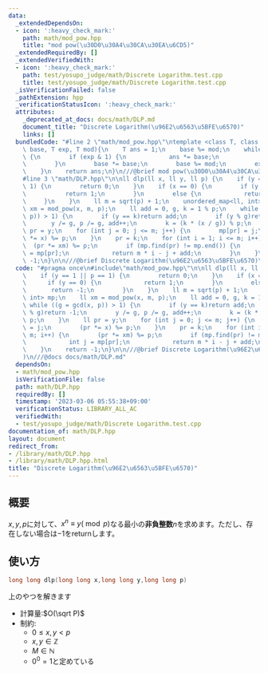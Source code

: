 ```yaml
---
data:
  _extendedDependsOn:
  - icon: ':heavy_check_mark:'
    path: math/mod_pow.hpp
    title: "mod pow(\u30D0\u30A4\u30CA\u30EA\u6CD5)"
  _extendedRequiredBy: []
  _extendedVerifiedWith:
  - icon: ':heavy_check_mark:'
    path: test/yosupo_judge/math/Discrete Logarithm.test.cpp
    title: test/yosupo_judge/math/Discrete Logarithm.test.cpp
  _isVerificationFailed: false
  _pathExtension: hpp
  _verificationStatusIcon: ':heavy_check_mark:'
  attributes:
    _deprecated_at_docs: docs/math/DLP.md
    document_title: "Discrete Logarithm(\u96E2\u6563\u5BFE\u6570)"
    links: []
  bundledCode: "#line 2 \"math/mod_pow.hpp\"\ntemplate <class T, class U = T>\nU mod_pow(T\
    \ base, T exp, T mod){\n    T ans = 1;\n    base %= mod;\n    while (exp > 0)\
    \ {\n        if (exp & 1) {\n            ans *= base;\n            ans %= mod;\n\
    \        }\n        base *= base;\n        base %= mod;\n        exp >>= 1;\n\
    \    }\n    return ans;\n}\n///@brief mod pow(\u30D0\u30A4\u30CA\u30EA\u6CD5)\n\
    #line 3 \"math/DLP.hpp\"\n\nll dlp(ll x, ll y, ll p) {\n    if (y == 1 || p ==\
    \ 1) {\n        return 0;\n    }\n    if (x == 0) {\n        if (y == 0) {\n \
    \           return 1;\n        }\n        else {\n            return -1;\n   \
    \     }\n    }\n    ll m = sqrt(p) + 1;\n    unordered_map<ll, int> mp;\n    ll\
    \ xm = mod_pow(x, m, p);\n    ll add = 0, g, k = 1 % p;\n    while ((g = gcd(x,\
    \ p)) > 1) {\n        if (y == k)return add;\n        if (y % g)return -1;\n \
    \       y /= g, p /= g, add++;\n        k = (k * (x / g)) % p;\n    }\n    ll\
    \ pr = y;\n    for (int j = 0; j <= m; j++) {\n        mp[pr] = j;\n        (pr\
    \ *= x) %= p;\n    }\n    pr = k;\n    for (int i = 1; i <= m; i++) {\n      \
    \  (pr *= xm) %= p;\n        if (mp.find(pr) != mp.end()) {\n            int j\
    \ = mp[pr];\n            return m * i - j + add;\n        }\n    }\n    return\
    \ -1;\n}\n\n///@brief Discrete Logarithm(\u96E2\u6563\u5BFE\u6570)\n///@docs docs/math/DLP.md\n"
  code: "#pragma once\n#include\"math/mod_pow.hpp\"\n\nll dlp(ll x, ll y, ll p) {\n\
    \    if (y == 1 || p == 1) {\n        return 0;\n    }\n    if (x == 0) {\n  \
    \      if (y == 0) {\n            return 1;\n        }\n        else {\n     \
    \       return -1;\n        }\n    }\n    ll m = sqrt(p) + 1;\n    unordered_map<ll,\
    \ int> mp;\n    ll xm = mod_pow(x, m, p);\n    ll add = 0, g, k = 1 % p;\n   \
    \ while ((g = gcd(x, p)) > 1) {\n        if (y == k)return add;\n        if (y\
    \ % g)return -1;\n        y /= g, p /= g, add++;\n        k = (k * (x / g)) %\
    \ p;\n    }\n    ll pr = y;\n    for (int j = 0; j <= m; j++) {\n        mp[pr]\
    \ = j;\n        (pr *= x) %= p;\n    }\n    pr = k;\n    for (int i = 1; i <=\
    \ m; i++) {\n        (pr *= xm) %= p;\n        if (mp.find(pr) != mp.end()) {\n\
    \            int j = mp[pr];\n            return m * i - j + add;\n        }\n\
    \    }\n    return -1;\n}\n\n///@brief Discrete Logarithm(\u96E2\u6563\u5BFE\u6570\
    )\n///@docs docs/math/DLP.md"
  dependsOn:
  - math/mod_pow.hpp
  isVerificationFile: false
  path: math/DLP.hpp
  requiredBy: []
  timestamp: '2023-03-06 05:55:38+09:00'
  verificationStatus: LIBRARY_ALL_AC
  verifiedWith:
  - test/yosupo_judge/math/Discrete Logarithm.test.cpp
documentation_of: math/DLP.hpp
layout: document
redirect_from:
- /library/math/DLP.hpp
- /library/math/DLP.hpp.html
title: "Discrete Logarithm(\u96E2\u6563\u5BFE\u6570)"
---
```

## 概要
$x,y,p$に対して、$x^n\equiv y (\bmod p)$なる最小の**非負整数**$n$を求めます。ただし、存在しない場合は$-1$をreturnします。

## 使い方
```cpp
long long dlp(long long x,long long y,long long p)
```
上のやつを解きます

- 計算量:$O(\sqrt P)$
- 制約:
    - $0\leq x,y <p$
    - $x,y\in\mathbb{Z}$
    - $M\in\mathbb{N}$
    - $0^0=1$と定めている
